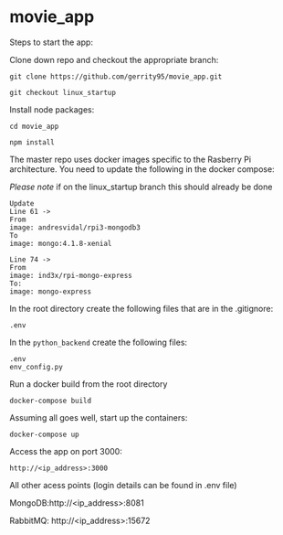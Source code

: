 # movie_app

Steps to start the app:

Clone down repo and checkout the appropriate branch: 

```
git clone https://github.com/gerrity95/movie_app.git

git checkout linux_startup
```

Install node packages:

```
cd movie_app

npm install
```

The master repo uses docker images specific to the Rasberry Pi architecture. You need to update the following in the docker compose:

*Please note* if on the linux_startup branch this should already be done

```
Update
Line 61 -> 
From
image: andresvidal/rpi3-mongodb3
To
image: mongo:4.1.8-xenial

Line 74 ->
From
image: ind3x/rpi-mongo-express
To:
image: mongo-express
```


In the root directory create the following files that are in the .gitignore:

```
.env
```

In the `python_backend` create the following files:

```
.env
env_config.py
```

Run a docker build from the root directory

```
docker-compose build
```

Assuming all goes well, start up the containers:

```
docker-compose up
```

Access the app on port 3000:

```
http://<ip_address>:3000
```

All other acess points (login details can be found in .env file)

MongoDB:http://<ip_address>:8081 

RabbitMQ: http://<ip_address>:15672

